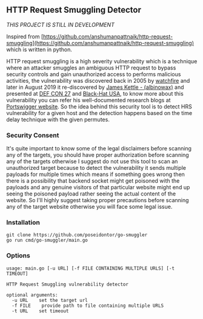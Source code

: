 ## HTTP Request Smuggling Detector

*THIS PROJECT IS STILL IN DEVELOPMENT* 

Inspired from [https://github.com/anshumanpattnaik/http-request-smuggling](https://github.com/anshumanpattnaik/http-request-smuggling) which is written in python.

HTTP request smuggling is a high severity vulnerability which is a technique where an attacker smuggles an ambiguous HTTP request to bypass security controls and gain unauthorized access to performs malicious activities, the vulnerability was discovered back in 2005 by [watchfire](https://www.cgisecurity.com/lib/HTTP-Request-Smuggling.pdf) and later in August 2019 it re-discovered by [James Kettle - (albinowax)](https://twitter.com/albinowax) and presented at [DEF CON 27](https://www.youtube.com/watch?v=w-eJM2Pc0KI) and [Black-Hat USA](https://www.youtube.com/watch?v=_A04msdplXs), to know more about this vulnerability you can refer his well-documented research blogs at [Portswigger website](https://portswigger.net/research/http-desync-attacks-request-smuggling-reborn). So the idea behind this security tool is to detect HRS vulnerability for a given host and the detection happens based on the time delay technique with the given permutes.

### Security Consent
It's quite important to know some of the legal disclaimers before scanning any of the targets, you should have proper authorization before scanning any of the targets otherwise I suggest do not use this tool to scan an unauthorized target because to detect the vulnerability it sends multiple payloads for multiple times which means if something goes wrong then there is a possibility that backend socket might get poisoned with the payloads and any genuine visitors of that particular website might end up seeing the poisoned payload rather seeing the actual content of the website. So I'll highly suggest taking proper precautions before scanning any of the target website otherwise you will face some legal issue.

### Installation
```
git clone https://github.com/poseidontor/go-smuggler
go run cmd/go-smuggler/main.go
```

### Options
```
usage: main.go [-u URL] [-f FILE CONTAINING MULTIPLE URLS] [-t TIMEOUT] 

HTTP Request Smuggling vulnerability detector

optional arguments:
  -u URL    set the target url
  -f FILE    provide path to file containing multiple URLS
  -t URL    set timeout
```
